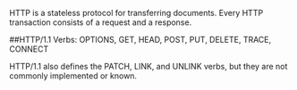 HTTP is a stateless protocol for transferring documents. Every HTTP transaction consists of a request and a response.

##HTTP/1.1 Verbs:
OPTIONS, GET, HEAD, POST, PUT, DELETE, TRACE, CONNECT 

HTTP/1.1 also defines the PATCH, LINK, and UNLINK verbs, but they are not commonly implemented or known.